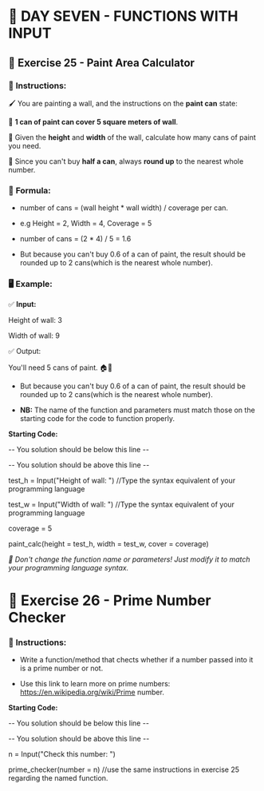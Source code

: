 # 🎯 **DAY SEVEN - FUNCTIONS WITH INPUT**  

## 🎨 **Exercise 25 - Paint Area Calculator**  

### 📝 **Instructions:**  

🖌️ You are painting a wall, and the instructions on the **paint can** state:  

🔹 **1 can of paint can cover 5 square meters of wall**.  

🔹 Given the **height** and **width** of the wall, calculate how many cans of paint you need.

🔹 Since you can't buy **half a can**, always **round up** to the nearest whole number.  

### 📏 **Formula:**  

+ number of cans = (wall height * wall width) / coverage per can.  

+ e.g Height = 2, Width = 4, Coverage = 5

+ number of cans = (2 * 4) / 5 = 1.6

+ But because you can't buy 0.6 of a can of paint, the result should be rounded up to 2 cans(which is the nearest whole number). 

### 🖥️ **Example:**  

✅ **Input:**  

Height of wall: 3  

Width of wall: 9  

✅ Output:

You'll need 5 cans of paint. 🏠🎨

+ But because you can't buy 0.6 of a can of paint, the result should be rounded up to 2 cans(which is the nearest whole number).

+ **NB:** The name of the function and parameters must match those on the starting code for the code to function properly.

**Starting Code:**

-- You solution should be below this line --








-- You solution should be above this line --

test_h = Input("Height of wall: ") //Type the syntax equivalent of your programming language

test_w = Input("Width of wall: ") //Type the syntax equivalent of your programming language

coverage = 5 

paint_calc(height = test_h, width = test_w, cover = coverage) 

*🔄 Don't change the function name or parameters! Just modify it to match your programming language syntax.*


# 🔢 Exercise 26 - Prime Number Checker

### 📝 **Instructions:**  

+ Write a function/method that chects whether if a number passed into it is a prime number or not.

+ Use this link to learn more on prime numbers: https://en.wikipedia.org/wiki/Prime number.

**Starting Code:**

-- You solution should be below this line --








-- You solution should be above this line --

n = Input("Check this number: ")

prime_checker(number = n) //use the same instructions in exercise 25 regarding the named function.






